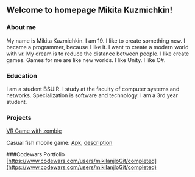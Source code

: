 ## Welcome to homepage Mikita Kuzmichkin!

### About me
  My name is Mikita Kuzmichkin. I am 19. I like to create something new. 
I became a programmer, because I like it. I want to create a modern world with vr.
My dream is to reduce the distance between people. I like create games. 
Games for me are like new worlds.
I like Unity. I like C#.

### Education
I am a student BSUIR. I study at the faculty of computer systems and networks.
Specialization is software and technology. I am a 3rd year student.

### Projects
[VR Game with zombie](https://drive.google.com/drive/folders/1F6v74Wo3GyeFSvm448fwvUy5burN_gI5?usp=sharing)

Casual fish mobile game: [Apk](https://drive.google.com/open?id=1Y5MSRuq_VOoisUljQSj6YMTAcqDPZw0E),
[description](https://polygon.by/blog/gamelab/2019/01/gl7-fishdish-report-6)


###Codewars Portfolio
[https://www.codewars.com/users/mikilanjloGit/completed](https://www.codewars.com/users/mikilanjloGit/completed)
